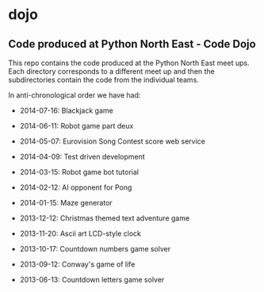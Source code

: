 dojo
====

Code produced at Python North East - Code Dojo
----------------------------------------------

This repo contains the code produced at the Python North East meet
ups. Each directory corresponds to a different meet up and then the
subdirectories contain the code from the individual teams.

In anti-chronological order we have had:
 
 - 2014-07-16: Blackjack game
 
 - 2014-06-11: Robot game part deux 

 - 2014-05-07: Eurovision Song Contest score web service 
 
 - 2014-04-09: Test driven development
 
 - 2014-03-15: Robot game bot tutorial 

 - 2014-02-12: AI opponent for Pong

 - 2014-01-15: Maze generator

 - 2013-12-12: Christmas themed text adventure game
 
 - 2013-11-20: Ascii art LCD-style clock

 - 2013-10-17: Countdown numbers game solver

 - 2013-09-12: Conway's game of life

 - 2013-06-13: Countdown letters game solver
